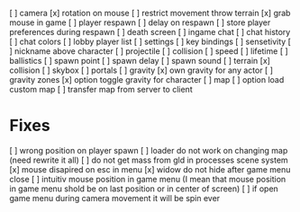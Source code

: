 [ ] camera
    [x] rotation on mouse
    [ ] restrict movement throw terrain
[x] grab mouse in game
[ ] player respawn
    [ ] delay on respawn
        [ ] store player preferences during respawn
        [ ] death screen
[ ] ingame chat
    [ ] chat history
    [ ] chat colors
[ ] lobby player list
[ ] settings
    [ ] key bindings
    [ ] sensetivity
[ ] nickname above character
[ ] projectile
    [ ] collision
    [ ] speed
    [ ] lifetime
    [ ] ballistics
    [ ] spawn point
    [ ] spawn delay
    [ ] spawn sound
[ ] terrain
    [x] collision
    [ ] skybox
    [ ] portals
[ ] gravity
    [x] own gravity for any actor
    [ ] gravity zones
    [x] option toggle gravity for character
[ ] map
    [ ] option load custom map
    [ ] transfer map from server to client

# Fixes
[ ] wrong position on player spawn
    [ ] loader do not work on changing map (need rewrite it all)
[ ] do not get mass from gld in processes scene system
[x] mouse disapired on esc in menu
[x] widow do not hide after game menu close
[ ] intuitiv mouse position in game menu (I mean that mouse position in game menu shold be on last position or in center of screen) 
[ ] if open game menu during camera movement it will be spin ever